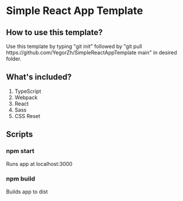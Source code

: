 ﻿# Simple React App Template
 <h2>How to use this template?</h2>
 Use this template by typing "git init" followed by "git pull https://github.com/YegorZh/SimpleReactAppTemplate main" in desired folder.
 
 <h2>What's included?</h2>
 <ol>
  <li>TypeScript</li>
  <li>Webpack</li>
  <li>React</li>
  <li>Sass</li>
  <li>CSS Reset</li>
 </ol>

<h2>Scripts</h2>
<h3>npm start</h3>
<p>Runs app at localhost:3000</p>

<h3>npm build</h3>
<p>Builds app to dist</p>
